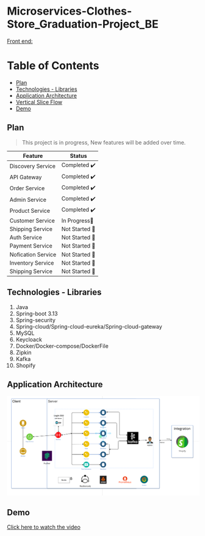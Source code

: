 # Microservices-Clothes-Store_Graduation-Project_BE
[Front end:](https://github.com/phamnhatkhanh/Microservices-Clothes-Store_Project_Graduation_FE) 

# Table of Contents

- [Plan](#plan)
- [Technologies - Libraries](#technologies---libraries)
- [Application Architecture](#application-architecture)
- [Vertical Slice Flow](#vertical-slice-flow)
- [Demo](#Demo)


## Plan

> This project is in progress, New features will be added over time.

| Feature          | Status         |
| ---------------- | -------------- | 
| Discovery Service| Completed ✔️   |
| API Gateway      | Completed ✔️   |
| Order Service    | Completed ✔️   |
| Admin Service    | Completed ✔️   |
| Product Service  | Completed ✔️   |
| Customer Service | In Progress👷  |                                                                                                                  
| Shipping Service | Not Started 🚩 |
| Auth Service | Not Started 🚩 |
| Payment Service | Not Started 🚩 |
| Nofication Service | Not Started 🚩 |
| Inventory Service | Not Started 🚩 |
| Shipping Service | Not Started 🚩 |


## Technologies - Libraries
1. Java
1. Spring-boot 3.13
1. Spring-security
1. Spring-cloud/Spring-cloud-eureka/Spring-cloud-gateway
1. MySQL
1. Keycloack
1. Docker/Docker-compose/DockerFile
1. Zipkin
1. Kafka
1. Shopify

## Application Architecture

![](./assets/application-architecture.png)

## Demo
[Click here to watch the video](https://www.loom.com/share/586f66a97b86414f87b294a10fb65f13)


